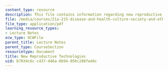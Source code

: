 ```yaml
---
content_type: resource
description: This file contains information regarding new reproductive technologies.
file: /media/courses/21a-215-disease-and-health-culture-society-and-ethics-spring-2012/b7034c6cc437d46a0b94056c288fed4c_MIT21A_215S12_lecture_23.pdf
file_type: application/pdf
learning_resource_types:
- Lecture Notes
ocw_type: OCWFile
parent_title: Lecture Notes
parent_type: CourseSection
resourcetype: Document
title: New Reproductive Technologies
uid: b7034c6c-c437-d46a-0b94-056c288fed4c
---
```


